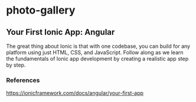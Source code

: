 # photo-gallery

## Your First Ionic App: Angular
The great thing about Ionic is that with one codebase, you can build for any platform using just HTML, CSS, and JavaScript. Follow along as we learn the fundamentals of Ionic app development by creating a realistic app step by step.

### References

https://ionicframework.com/docs/angular/your-first-app

